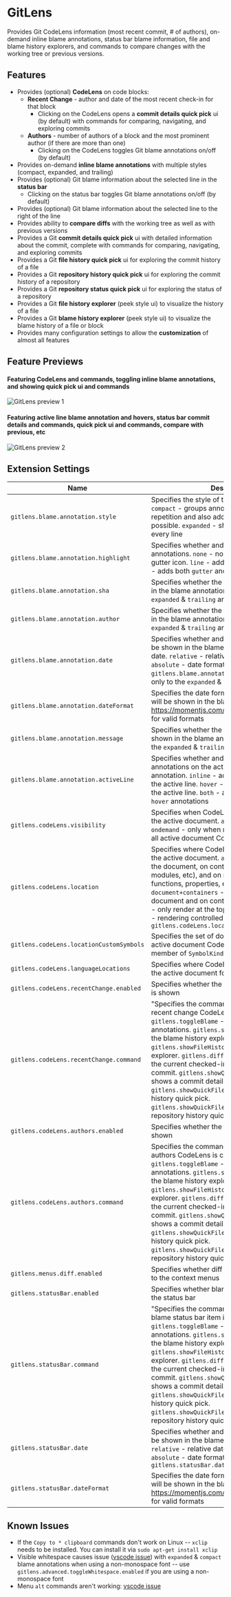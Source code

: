 # GitLens

Provides Git CodeLens information (most recent commit, # of authors), on-demand inline blame annotations, status bar blame information, file and blame history explorers, and commands to compare changes with the working tree or previous versions.

## Features

- Provides (optional) **CodeLens** on code blocks:
  - **Recent Change** - author and date of the most recent check-in for that block
    - Clicking on the CodeLens opens a **commit details quick pick** ui (by default) with commands for comparing, navigating, and exploring commits
  - **Authors** - number of authors of a block and the most prominent author (if there are more than one)
    - Clicking on the CodeLens toggles Git blame annotations on/off (by default)
- Provides on-demand **inline blame annotations** with multiple styles (compact, expanded, and trailing)
- Provides (optional) Git blame information about the selected line in the **status bar**
  - Clicking on the status bar toggles Git blame annotations on/off (by default)
- Provides (optional) Git blame information about the selected line to the right of the line
- Provides ability to **compare diffs** with the working tree as well as with previous versions
- Provides a Git **commit details quick pick** ui with detailed information about the commit, complete with commands for comparing, navigating, and exploring commits
- Provides a Git **file history quick pick** ui for exploring the commit history of a file
- Provides a Git **repository history quick pick** ui for exploring the commit history of a repository
- Provides a Git **repository status quick pick** ui for exploring the status of a repository
- Provides a Git **file history explorer** (peek style ui) to visualize the history of a file
- Provides a Git **blame history explorer** (peek style ui) to visualize the blame history of a file or block
- Provides many configuration settings to allow the **customization** of almost all features

## Feature Previews
#### Featuring CodeLens and commands, toggling inline blame annotations, and showing quick pick ui and commands
![GitLens preview 1](https://raw.githubusercontent.com/eamodio/vscode-git-codelens/master/images/gitlens-preview1.gif)

#### Featuring active line blame annotation and hovers, status bar commit details and commands, quick pick ui and commands, compare with previous, etc
![GitLens preview 2](https://raw.githubusercontent.com/eamodio/vscode-git-codelens/master/images/gitlens-preview2.gif)

## Extension Settings

|Name | Description
|-----|------------
|`gitlens.blame.annotation.style`|Specifies the style of the blame annotations. `compact` - groups annotations to limit the repetition and also adds author and date when possible. `expanded` - shows an annotation on every line
|`gitlens.blame.annotation.highlight`|Specifies whether and how to highlight blame annotations. `none` - no highlight. `gutter` - adds a gutter icon. `line` - adds a full-line highlight. `both` - adds both `gutter` and `line` highlights
|`gitlens.blame.annotation.sha`|Specifies whether the commit sha will be shown in the blame annotations. Applies only to the `expanded` & `trailing` annotation styles
|`gitlens.blame.annotation.author`|Specifies whether the committer will be shown in the blame annotations. Applies only to the `expanded` & `trailing` annotation styles
|`gitlens.blame.annotation.date`|Specifies whether and how the commit date will be shown in the blame annotations. `off` - no date. `relative` - relative date (e.g. 1 day ago). `absolute` - date format specified by `gitlens.blame.annotation.dateFormat`. Applies only to the `expanded` & `trailing` annotation styles
|`gitlens.blame.annotation.dateFormat`|Specifies the date format of how absolute dates will be shown in the blame annotations. See https://momentjs.com/docs/#/displaying/format/ for valid formats
|`gitlens.blame.annotation.message`|Specifies whether the commit message will be shown in the blame annotations. Applies only to the `expanded` & `trailing` annotation styles
|`gitlens.blame.annotation.activeLine`|Specifies whether and how to show blame annotations on the active line. `off` - no annotation. `inline` - adds a trailing annotation to the active line. `hover` - adds hover annotation to the active line. `both` - adds both `inline` and `hover` annotations
|`gitlens.codeLens.visibility`|Specifies when CodeLens will be triggered in the active document. `auto` - automatically. `ondemand` - only when requested. `off` - disables all active document CodeLens
|`gitlens.codeLens.location`|Specifies where CodeLens will be rendered in the active document. `all` - render at the top of the document, on container-like (classes, modules, etc), and on member-like (methods, functions, properties, etc) lines. `document+containers` - render at the top of the document and on container-like lines. `document` - only render at the top of the document. `custom` - rendering controlled by `gitlens.codeLens.locationCustomSymbols`
|`gitlens.codeLens.locationCustomSymbols`|Specifies the set of document symbols to render active document CodeLens on. Must be a member of `SymbolKind`
|`gitlens.codeLens.languageLocations`|Specifies where CodeLens will be rendered in the active document for the specified languages
|`gitlens.codeLens.recentChange.enabled`|Specifies whether the recent change CodeLens is shown
|`gitlens.codeLens.recentChange.command`|"Specifies the command executed when the recent change CodeLens is clicked. `gitlens.toggleBlame` - toggles blame annotations. `gitlens.showBlameHistory` - opens the blame history explorer. `gitlens.showFileHistory` - opens the file history explorer. `gitlens.diffWithPrevious` - compares the current checked-in file with the previous commit. `gitlens.showQuickCommitDetails` - shows a commit details quick pick. `gitlens.showQuickFileHistory` - shows a file history quick pick. `gitlens.showQuickFileHistory` - shows a repository history quick pick
|`gitlens.codeLens.authors.enabled`|Specifies whether the authors CodeLens is shown
|`gitlens.codeLens.authors.command`|Specifies the command executed when the authors CodeLens is clicked. `gitlens.toggleBlame` - toggles blame annotations. `gitlens.showBlameHistory` - opens the blame history explorer. `gitlens.showFileHistory` - opens the file history explorer. `gitlens.diffWithPrevious` - compares the current checked-in file with the previous commit. `gitlens.showQuickCommitDetails` - shows a commit details quick pick. `gitlens.showQuickFileHistory` - shows a file history quick pick. `gitlens.showQuickFileHistory` - shows a repository history quick pick
|`gitlens.menus.diff.enabled`|Specifies whether diff commands will be added to the context menus
|`gitlens.statusBar.enabled`|Specifies whether blame information is shown in the status bar
|`gitlens.statusBar.command`|"Specifies the command executed when the blame status bar item is clicked. `gitlens.toggleBlame` - toggles blame annotations. `gitlens.showBlameHistory` - opens the blame history explorer. `gitlens.showFileHistory` - opens the file history explorer. `gitlens.diffWithPrevious` - compares the current checked-in file with the previous commit. `gitlens.showQuickCommitDetails` - shows a commit details quick pick. `gitlens.showQuickFileHistory` - shows a file history quick pick. `gitlens.showQuickFileHistory` - shows a repository history quick pick
|`gitlens.statusBar.date`|Specifies whether and how the commit date will be shown in the blame status bar. `off` - no date. `relative` - relative date (e.g. 1 day ago). `absolute` - date format specified by `gitlens.statusBar.dateFormat`
|`gitlens.statusBar.dateFormat`|Specifies the date format of how absolute dates will be shown in the blame status bar. See https://momentjs.com/docs/#/displaying/format/ for valid formats

## Known Issues

- If the `Copy to * clipboard` commands don't work on Linux -- `xclip` needs to be installed. You can install it via `sudo apt-get install xclip`
- Visible whitespace causes issue ([vscode issue](https://github.com/Microsoft/vscode/issues/11485)) with `expanded` & `compact` blame annotations when using a non-monospace font -- use `gitlens.advanced.toggleWhitespace.enabled` if you are using a non-monospace font
- Menu `alt` commands aren't working: [vscode issue](https://github.com/Microsoft/vscode/issues/15395)
